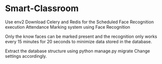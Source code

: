 # Smart-Classroom

Use env2
Download Celery and Redis for the Scheduled Face Recognition execution
Attendance Marking system using Face Recognition

Only the know faces can be marked present and the recognition only works every 15 minutes for 20 seconds to minimize data stored in the database.

Extract the database structure using python manage.py migrate
Change settings accordingly.
